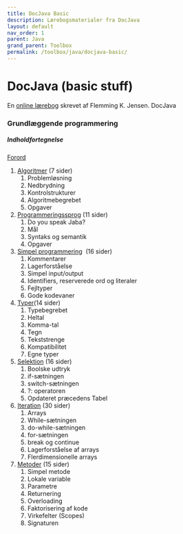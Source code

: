 ```yaml
---
title: DocJava Basic
description: Lærebogsmaterialer fra DocJava
layout: default
nav_order: 1
parent: Java
grand_parent: Toolbox
permalink: /toolbox/java/docjava-basic/
---
```


# DocJava (basic stuff)

En [online lærebog](http://www.docjava.dk/) skrevet af Flemming K. Jensen. DocJava

### Grundlæggende programmering

##### Indholdfortegnelse

[Forord](./docs/docjava/basic/00_forord.pdf)

1. [Algoritmer](./docs/docjava/basic/01_algoritmer.pdf) (7 sider)
    1. Problemløsning
    2. Nedbrydning
    3. Kontrolstrukturer
    4. Algoritmebegrebet
    5. Opgaver
2. [Programmeringssprog](./docs/docjava/basic/02_programmeringssprog.pdf) (11 sider)
    1. Do you speak Jaba?
    2. Mål
    3. Syntaks og semantik
    4. Opgaver
3. [Simpel programmering](./docs/docjava/basic/03_simpel_programmering.pdf)  (16 sider)
    1. Kommentarer
    2. Lagerforståelse
    3. Simpel input/output
    4. Identifiers, reserverede ord og literaler
    5. Fejltyper
    6. Gode kodevaner
4. [Typer](./docs/docjava/basic/04_typer.pdf)(14 sider)
    1. Typebegrebet
    2. Heltal
    3. Komma-tal
    4. Tegn
    5. Tekststrenge
    6. Kompatibilitet
    7. Egne typer
5. [Selektion](./docs/docjava/basic/05_selection.pdf) (16 sider)
    1. Boolske udtryk
    2. if-sætningen
    3. switch-sætningen
    4. ?: operatoren
    5. Opdateret præcedens Tabel
6. [Iteration](./docs/docjava/basic/06_iteration.pdf) (30 sider)
    1. Arrays
    2. While-sætningen
    3. do-while-sætningen
    4. for-sætningen
    5. break og continue
    6. Lagerforståelse af arrays
    7. Flerdimensionelle arrays
7. [Metoder](./docs/docjava/basic/07_metoder.pdf) (15 sider)
    1. Simpel metode
    2. Lokale variable
    3. Parametre
    4. Returnering
    5. Overloading
    6. Faktorisering af kode
    7. Virkefelter (Scopes)
    8. Signaturen
